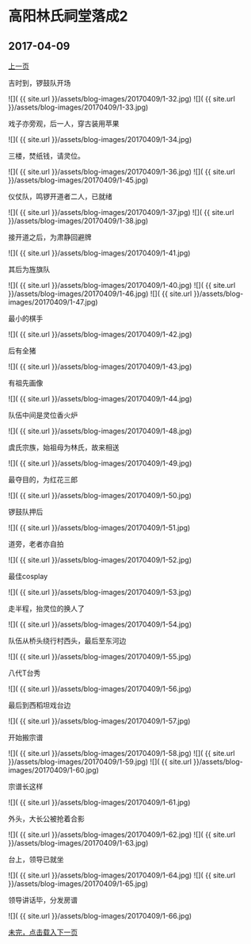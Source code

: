 高阳林氏祠堂落成2
========================

2017-04-09
------------------------
[上一页](/2017/04/9/祠堂落成1.html)

吉时到，锣鼓队开场

![]( {{ site.url }}/assets/blog-images/20170409/1-32.jpg)
![]( {{ site.url }}/assets/blog-images/20170409/1-33.jpg)

戏子亦旁观，后一人，穿古装用苹果

![]( {{ site.url }}/assets/blog-images/20170409/1-34.jpg)

三楼，焚纸钱，请灵位。

![]( {{ site.url }}/assets/blog-images/20170409/1-36.jpg)
![]( {{ site.url }}/assets/blog-images/20170409/1-45.jpg)

仪仗队，鸣锣开道者二人，已就绪

![]( {{ site.url }}/assets/blog-images/20170409/1-37.jpg)
![]( {{ site.url }}/assets/blog-images/20170409/1-38.jpg)

接开道之后，为肃静回避牌

![]( {{ site.url }}/assets/blog-images/20170409/1-41.jpg)

其后为旌旗队

![]( {{ site.url }}/assets/blog-images/20170409/1-40.jpg)
![]( {{ site.url }}/assets/blog-images/20170409/1-46.jpg)
![]( {{ site.url }}/assets/blog-images/20170409/1-47.jpg)

最小的棋手

![]( {{ site.url }}/assets/blog-images/20170409/1-42.jpg)

后有全猪

![]( {{ site.url }}/assets/blog-images/20170409/1-43.jpg)

有祖先画像

![]( {{ site.url }}/assets/blog-images/20170409/1-44.jpg)

队伍中间是灵位香火炉

![]( {{ site.url }}/assets/blog-images/20170409/1-48.jpg)

虞氏宗族，始祖母为林氏，故来相送

![]( {{ site.url }}/assets/blog-images/20170409/1-49.jpg)

最夺目的，为红花三郎

![]( {{ site.url }}/assets/blog-images/20170409/1-50.jpg)

锣鼓队押后

![]( {{ site.url }}/assets/blog-images/20170409/1-51.jpg)

道旁，老者亦自拍

![]( {{ site.url }}/assets/blog-images/20170409/1-52.jpg)

最佳cosplay

![]( {{ site.url }}/assets/blog-images/20170409/1-53.jpg)

走半程，抬灵位的换人了

![]( {{ site.url }}/assets/blog-images/20170409/1-54.jpg)

队伍从桥头绕行村西头，最后至东河边

![]( {{ site.url }}/assets/blog-images/20170409/1-55.jpg)

八代T台秀

![]( {{ site.url }}/assets/blog-images/20170409/1-56.jpg)

最后到西稻坦戏台边

![]( {{ site.url }}/assets/blog-images/20170409/1-57.jpg)

开始搬宗谱

![]( {{ site.url }}/assets/blog-images/20170409/1-58.jpg)
![]( {{ site.url }}/assets/blog-images/20170409/1-59.jpg)
![]( {{ site.url }}/assets/blog-images/20170409/1-60.jpg)

宗谱长这样

![]( {{ site.url }}/assets/blog-images/20170409/1-61.jpg)

外头，大长公被抢着合影

![]( {{ site.url }}/assets/blog-images/20170409/1-62.jpg)
![]( {{ site.url }}/assets/blog-images/20170409/1-63.jpg)

台上，领导已就坐

![]( {{ site.url }}/assets/blog-images/20170409/1-64.jpg)
![]( {{ site.url }}/assets/blog-images/20170409/1-65.jpg)

领导讲话毕，分发房谱

![]( {{ site.url }}/assets/blog-images/20170409/1-66.jpg)


[未完，点击载入下一页](/2017/04/9/祠堂落成3.html)